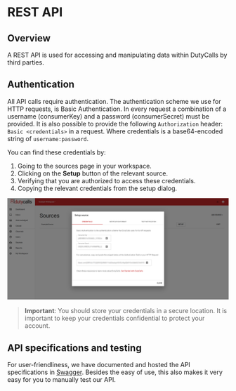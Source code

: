 # REST API

## Overview

A REST API is used for accessing and manipulating data within DutyCalls by third parties.

## Authentication

All API calls require authentication. The authentication scheme we use for HTTP requests, is Basic Authentication. In every request a combination of a username (consumerKey) and a password (consumerSecret) must be provided. It is also possible to provide the following `Authorization` header: `Basic <credentials>` in a request. Where credentials is a base64-encoded string of `username:password`.

You can find these credentials by:

1. Going to the sources page in your workspace.
2. Clicking on the **Setup** button of the relevant source.
3. Verifying that you are authorized to access these credentials.
4. Copying the relevant credentials from the setup dialog.

![image - Get credentials](images/setup-source-dialog-1.png)

> **Important**: You should store your credentials in a secure location. It is important to keep your credentials confidential to protect your account.

## API specifications and testing

For user-friendliness, we have documented and hosted the API specifications in [Swagger](https://app.swaggerhub.com/apis-docs/robbm1/DutyCalls). Besides the easy of use, this also makes it very easy for you to manually test our API.
